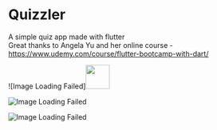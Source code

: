 # Quizzler
A simple quiz app made with flutter  
Great thanks to Angela Yu and her online course - https://www.udemy.com/course/flutter-bootcamp-with-dart/

![Image Loading Failed]<img src="https://i.ibb.co/pxLrCk9/Screenshot-1588055066.png" width="48">
 

![Image Loading Failed](https://i.ibb.co/3kpjrCm/Screenshot-1588055089.png)  

![Image Loading Failed](https://i.ibb.co/tQ6b2z7/Screenshot-1588055099.png)
